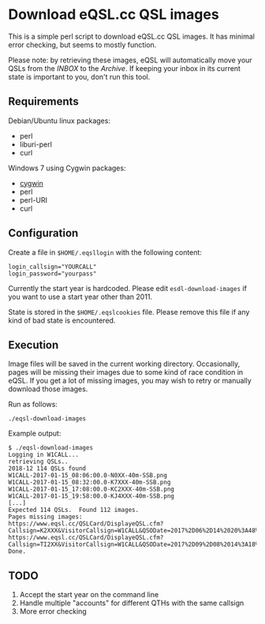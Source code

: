 # Download eQSL.cc QSL images

This is a simple perl script to download eQSL.cc QSL images.  It has minimal
error checking, but seems to mostly function.

Please note: by retrieving these images, eQSL will automatically move your QSLs
from the *INBOX* to the *Archive*.  If keeping your inbox in its current state
is important to you, don't run this tool.

## Requirements

Debian/Ubuntu linux packages:
* perl
* liburi-perl
* curl

Windows 7 using Cygwin packages:

* [cygwin](https://www.cygwin.com/)
* perl
* perl-URI
* curl

## Configuration

Create a file in `$HOME/.eqsllogin` with the following content:

```
login_callsign="YOURCALL"
login_password="yourpass"
```

Currently the start year is hardcoded.  Please edit `esdl-download-images` if
you want to use a start year other than 2011.

State is stored in the `$HOME/.eqslcookies` file.  Please remove this file if
any kind of bad state is encountered.

## Execution

Image files will be saved in the current working directory.  Occasionally,
pages will be missing their images due to some kind of race condition in eQSL.
If you get a lot of missing images, you may wish to retry or manually download
those images.

Run as follows:

```
./eqsl-download-images
```

Example output:

```
$ ./eqsl-download-images
Logging in W1CALL...
retrieving QSLs..
2018-12 114 QSLs found
W1CALL-2017-01-15_08:06:00.0-N0XX-40m-SSB.png
W1CALL-2017-01-15_08:32:00.0-K7XXX-40m-SSB.png
W1CALL-2017-01-15_17:08:00.0-KC2XXX-40m-SSB.png
W1CALL-2017-01-15_19:58:00.0-KJ4XXX-40m-SSB.png
[...]
Expected 114 QSLs.  Found 112 images.
Pages missing images:
https://www.eqsl.cc/QSLCard/DisplayeQSL.cfm?Callsign=K2XXX&VisitorCallsign=W1CALL&QSODate=2017%2D06%2D14%2020%3A48%3A00%2E0&Band=2M&Mode=SSB
https://www.eqsl.cc/QSLCard/DisplayeQSL.cfm?Callsign=TI2XX&VisitorCallsign=W1CALL&QSODate=2017%2D09%2D08%2014%3A18%3A00%2E0&Band=20M&Mode=SSB
Done.
```

## TODO

1. Accept the start year on the command line
2. Handle multiple "accounts" for different QTHs with the same callsign
3. More error checking


